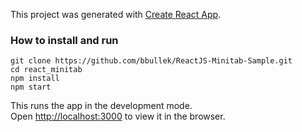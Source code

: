 This project was generated with [Create React App](https://github.com/facebook/create-react-app).

### How to install and run

`git clone https://github.com/bbullek/ReactJS-Minitab-Sample.git`  
`cd react_minitab`  
`npm install`  
`npm start`  

This runs the app in the development mode.  
Open [http://localhost:3000](http://localhost:3000) to view it in the browser.
